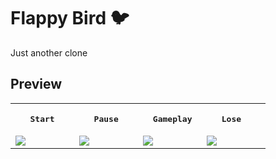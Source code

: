 # Flappy Bird  :bird:
Just another clone

## Preview
<table align="center">
	<tr>
		<th><pre>   Start   </pre></th>
		<th><pre>   Pause   </pre></th>
		<th><pre>  Gameplay </pre></th>
		<th><pre>   Lose    </pre></th>
	</tr>
	<tr>
		<td>
			<img src="https://user-images.githubusercontent.com/104985307/189748869-891a1f0f-cb8e-47bf-b60b-027bc2b0c158.gif" />
		</td>
		<td>
			<img src="https://user-images.githubusercontent.com/104985307/189748866-1df1c978-577e-456e-8f96-7642325ccbfe.gif" />
		</td>
		<td>
			<img src="https://user-images.githubusercontent.com/104985307/189733215-e1400be8-c551-4a29-8b6f-935e8dafdde7.gif" />
		</td>
		<td>
			<img src="https://user-images.githubusercontent.com/104985307/189748855-004bd395-f160-4385-9e29-276b66f60a7f.gif" />
		</td>
	</tr>
</table>
